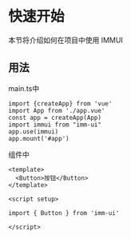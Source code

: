 # 快速开始

本节将介绍如何在项目中使用 IMMUI

## 用法
main.ts中
```
import {createApp} from 'vue'
import App from './app.vue'
const app = createApp(App)
import immui from "imm-ui"
app.use(immui)
app.mount('#app')
```
组件中
```
<template>
  <Button>按钮</Button>
</template>

<script setup>

import { Button } from 'imm-ui'

</script>
```